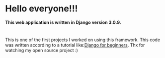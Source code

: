 # Hello everyone!!!
**This web application is written in Django version 3.0.9.**
#
This is one of the first projects I worked on using this framework.
This code was written according to a tutorial like:[Django for beginners](https://disk.yandex.ru/d/o_UWOvT7iwAlUA).
Thx for watching my open source project :)
